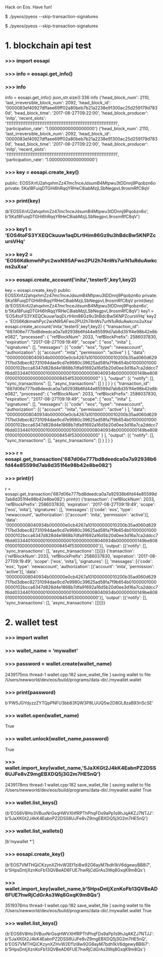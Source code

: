 Hack on Eos. Have fun!

$ ./pyeos/pyeos --skip-transaction-signatures

$ ./pyeos/pyeos --skip-transaction-signatures

# 1. blockchain api test

### >>> import eosapi

### >>> info = eosapi.get_info()

### >>> info


info = eosapi.get_info() json_str.size():336 info {'head_block_num': 2110, 'last_irreversible_block_num': 2092, 'head_block_id': '0000083ef40927dffaee69ff02a80beb7b21a2238e91300ac25d259179d7830d', 'head_block_time': '2017-08-27T09:22:00', 'head_block_producer': 'initp', 'recent_slots': '1111111111111111111111111111111111111111111111111111111111111111', 'participation_rate': '1.00000000000000000'}
{'head_block_num': 2110, 'last_irreversible_block_num': 2092, 'head_block_id': '0000083ef40927dffaee69ff02a80beb7b21a2238e91300ac25d259179d7830d', 'head_block_time': '2017-08-27T09:22:00', 'head_block_producer': 'initp', 'recent_slots': '1111111111111111111111111111111111111111111111111111111111111111', 'participation_rate': '1.00000000000000000'}
### >>> key = eosapi.create_key()

public: EOS5XnfJ2ahqxhmZz47mc1nceJdsumB4Mtpwu3tDDnnj9Pqobzn6o private: 5Ka18FuiqDTGHi6hRqqYRHeC8iabMzjLSbNegpvL9rosmRfC8qV

### >>> print(key)

(b'EOS5XnfJ2ahqxhmZz47mc1nceJdsumB4Mtpwu3tDDnnj9Pqobzn6o', b'5Ka18FuiqDTGHi6hRqqYRHeC8iabMzjLSbNegpvL9rosmRfC8qV')

### >>> key1 = 'EOS4toFS3YXEQCkuuw1aqDLrtHim86Gz9u3hBdcBw5KNPZcursVHq'

### >>> key2 = 'EOS6KdkmwhPyc2wxN9SAFwo2PU2h74nWs7urN1uRduAwkcns2uXsa'

### >>> eosapi.create_account('inita','tester5',key1,key2)


key = eosapi.create_key() public: EOS5XnfJ2ahqxhmZz47mc1nceJdsumB4Mtpwu3tDDnnj9Pqobzn6o private: 5Ka18FuiqDTGHi6hRqqYRHeC8iabMzjLSbNegpvL9rosmRfC8qV print(key) (b'EOS5XnfJ2ahqxhmZz47mc1nceJdsumB4Mtpwu3tDDnnj9Pqobzn6o', b'5Ka18FuiqDTGHi6hRqqYRHeC8iabMzjLSbNegpvL9rosmRfC8qV') key1 = 'EOS4toFS3YXEQCkuuw1aqDLrtHim86Gz9u3hBdcBw5KNPZcursVHq' key2 = 'EOS6KdkmwhPyc2wxN9SAFwo2PU2h74nWs7urN1uRduAwkcns2uXsa' eosapi.create_account('inita','tester5',key1,key2) { "transaction_id": "687d06e777bd8deedca0a7a92938b6fd44e85599d7ab8d351f4e98b42e8be082", "processed": { "refBlockNum": 2033, "refBlockPrefix": 2586037830, "expiration": "2017-08-27T09:19:49", "scope": [ "eos", "inita" ], "signatures": [], "messages": [{ "code": "eos", "type": "newaccount", "authorization": [{ "account": "inita", "permission": "active" } ], "data": "000000008040934b000000e0cb4267a101000000010200b35ad060d629717bd3dbec82731094dae9cd7e9980c39625ad58fa7f9b654b010000010000000102bcca6347d828d4e1868b7dfa91692a16d5b20d0ee3d16a7ca2ddcc7f6dd03344010000010000000001000000008040934b00000000149be8080100010000000000000008454f5300000000" } ], "output": [{ "notify": [], "sync_transactions": [], "async_transactions": [] } ] } }
{ "transaction_id": "687d06e777bd8deedca0a7a92938b6fd44e85599d7ab8d351f4e98b42e8be082", "processed": { "refBlockNum": 2033, "refBlockPrefix": 2586037830, "expiration": "2017-08-27T09:19:49", "scope": [ "eos", "inita" ], "signatures": [], "messages": [{ "code": "eos", "type": "newaccount", "authorization": [{ "account": "inita", "permission": "active" } ], "data": "000000008040934b000000e0cb4267a101000000010200b35ad060d629717bd3dbec82731094dae9cd7e9980c39625ad58fa7f9b654b010000010000000102bcca6347d828d4e1868b7dfa91692a16d5b20d0ee3d16a7ca2ddcc7f6dd03344010000010000000001000000008040934b00000000149be8080100010000000000000008454f5300000000" } ], "output": [{ "notify": [], "sync_transactions": [], "async_transactions": [] } ] } }
### >>> r = eosapi.get_transaction('687d06e777bd8deedca0a7a92938b6fd44e85599d7ab8d351f4e98b42e8be082')

### >>> print(r)


r = eosapi.get_transaction('687d06e777bd8deedca0a7a92938b6fd44e85599d7ab8d351f4e98b42e8be082') print(r) {'transaction': {'refBlockNum': 2033, 'refBlockPrefix': 2586037830, 'expiration': '2017-08-27T09:19:49', 'scope': ['eos', 'inita'], 'signatures': [], 'messages': [{'code': 'eos', 'type': 'newaccount', 'authorization': [{'account': 'inita', 'permission': 'active'}], 'data': '000000008040934b000000e0cb4267a101000000010200b35ad060d629717bd3dbec82731094dae9cd7e9980c39625ad58fa7f9b654b010000010000000102bcca6347d828d4e1868b7dfa91692a16d5b20d0ee3d16a7ca2ddcc7f6dd03344010000010000000001000000008040934b00000000149be8080100010000000000000008454f5300000000'}], 'output': [{'notify': [], 'sync_transactions': [], 'async_transactions': []}]}}
{'transaction': {'refBlockNum': 2033, 'refBlockPrefix': 2586037830, 'expiration': '2017-08-27T09:19:49', 'scope': ['eos', 'inita'], 'signatures': [], 'messages': [{'code': 'eos', 'type': 'newaccount', 'authorization': [{'account': 'inita', 'permission': 'active'}], 'data': '000000008040934b000000e0cb4267a101000000010200b35ad060d629717bd3dbec82731094dae9cd7e9980c39625ad58fa7f9b654b010000010000000102bcca6347d828d4e1868b7dfa91692a16d5b20d0ee3d16a7ca2ddcc7f6dd03344010000010000000001000000008040934b00000000149be8080100010000000000000008454f5300000000'}], 'output': [{'notify': [], 'sync_transactions': [], 'async_transactions': []}]}}


# 2. wallet test

### >>> import wallet
### >>> wallet_name = 'mywallet'
### >>> password = wallet.create(wallet_name) 
2439175ms thread-1   wallet.cpp:182                save_wallet_file     ] saving wallet to file /Users/newworld/dev/eos/build/programs/data-dir/./mywallet.wallet
### >>> print(password)
b'PW5JGYdyzzZYTQpPNFU3bb83fQW3P8LUUQ5w2D8GL8zaB93riScSE'
### >>> wallet.open(wallet_name) 
True
### >>> wallet.unlock(wallet_name,password)
True
### >>> wallet.import_key(wallet_name,'5JaXKGt2J4kK4EabnPZ2DSS6UJFe8vZ9mgEBXDQ5j3G2m7HE5nQ')
2439178ms thread-1   wallet.cpp:182                save_wallet_file     ] saving wallet to file /Users/newworld/dev/eos/build/programs/data-dir/./mywallet.wallet
True
### >>> wallet.list_keys()
{b'EOS6V8Ho3VBuxNrGsqHWVXHfRPThPhqFDs9aPp1s9hJqAKZJ7NTJJ': b'5JaXKGt2J4kK4EabnPZ2DSS6UJFe8vZ9mgEBXDQ5j3G2m7HE5nQ'}
### >>> wallet.list_wallets()
[b'mywallet *']

### >>> eosapi.create_key()
(b'EOS7VMTHQiCKzynXZHvW2Ef1zi8w92G6ayM7bdh1kV6dgewyBB8i7', b'5HpsDntjXznKoFb13QVBeAD6FUE7hwRjCdGrAs3Wq8GxqK9m8Qs')
### >>> wallet.import_key(wallet_name,b'5HpsDntjXznKoFb13QVBeAD6FUE7hwRjCdGrAs3Wq8GxqK9m8Qs')
3519376ms thread-1   wallet.cpp:182                save_wallet_file     ] saving wallet to file /Users/newworld/dev/eos/build/programs/data-dir/./mywallet.wallet
True

### >>> wallet.list_keys()
{b'EOS6V8Ho3VBuxNrGsqHWVXHfRPThPhqFDs9aPp1s9hJqAKZJ7NTJJ': b'5JaXKGt2J4kK4EabnPZ2DSS6UJFe8vZ9mgEBXDQ5j3G2m7HE5nQ', b'EOS7VMTHQiCKzynXZHvW2Ef1zi8w92G6ayM7bdh1kV6dgewyBB8i7': b'5HpsDntjXznKoFb13QVBeAD6FUE7hwRjCdGrAs3Wq8GxqK9m8Qs'}

